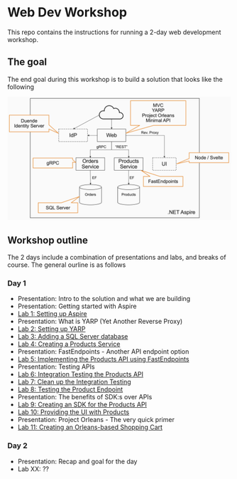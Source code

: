 # Web Dev Workshop

This repo contains the instructions for running a 2-day web development workshop.

## The goal

The end goal during this workshop is to build a solution that looks like the following

![Architecture Overview](resources/architecture-overview.png)

## Workshop outline

The 2 days include a combination of presentations and labs, and breaks of course. The general ourline is as follows

### Day 1

- Presentation: Intro to the solution and what we are building
- Presentation: Getting started with Aspire
- [Lab 1: Setting up Aspire](./labs/lab1.md)
- Presentation: What is YARP (Yet Another Reverse Proxy)
- [Lab 2: Setting up YARP](./labs/lab2.md)
- [Lab 3: Adding a SQL Server database](./labs/lab3.md)
- [Lab 4: Creating a Products Service](./labs/lab4.md)
- Presentation: FastEndpoints - Another API endpoint option
- [Lab 5: Implementing the Products API using FastEndpoints](./labs/lab5.md)
- Presentation: Testing APIs
- [Lab 6: Integration Testing the Products API](./labs/lab6.md)
- [Lab 7: Clean up the Integration Testing](./labs/lab7.md)
- [Lab 8: Testing the Product Endpoint](./labs/lab8.md)
- Presentation: The benefits of SDK:s over APIs
- [Lab 9: Creating an SDK for the Products API](./labs/lab9.md)
- [Lab 10: Providing the UI with Products](./labs/lab10.md)
- Presentation: Project Orleans - The very quick primer
- [Lab 11: Creating an Orleans-based Shopping Cart](./labs/lab11.md)

### Day 2

- Presentation: Recap and goal for the day
- Lab XX: ??